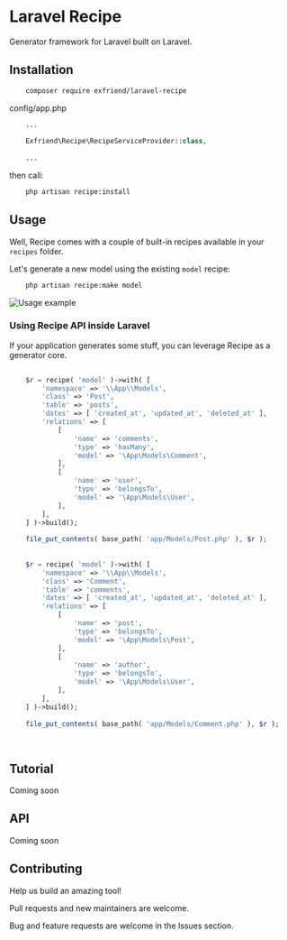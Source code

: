 # Laravel Recipe
Generator framework for Laravel built on Laravel.

## Installation

```bash
    composer require exfriend/laravel-recipe
```

config/app.php
```php
    ...
    
    Exfriend\Recipe\RecipeServiceProvider::class,
    
    ...
```
then call:
```bash
    php artisan recipe:install
```

## Usage
Well, Recipe comes with a couple of built-in recipes available in your `recipes` folder.

Let's generate a new model using the existing `model` recipe:

```bash
    php artisan recipe:make model
```

![Usage example](http://i.imgur.com/N3qYyf3.jpg)

### Using Recipe API inside Laravel
If your application generates some stuff, you can leverage Recipe as a generator core.
```php
 
    $r = recipe( 'model' )->with( [
        'namespace' => '\\App\\Models',
        'class' => 'Post',
        'table' => 'posts',
        'dates' => [ 'created_at', 'updated_at', 'deleted_at' ],
        'relations' => [
            [
                'name' => 'comments',
                'type' => 'hasMany',
                'model' => '\App\Models\Comment',
            ],
            [
                'name' => 'user',
                'type' => 'belongsTo',
                'model' => '\App\Models\User',
            ],
        ],
    ] )->build();
 
    file_put_contents( base_path( 'app/Models/Post.php' ), $r );
 
 
    $r = recipe( 'model' )->with( [
        'namespace' => '\\App\\Models',
        'class' => 'Comment',
        'table' => 'comments',
        'dates' => [ 'created_at', 'updated_at', 'deleted_at' ],
        'relations' => [
            [
                'name' => 'post',
                'type' => 'belongsTo',
                'model' => '\App\Models\Post',
            ],
            [
                'name' => 'author',
                'type' => 'belongsTo',
                'model' => '\App\Models\User',
            ],
        ],
    ] )->build();
 
    file_put_contents( base_path( 'app/Models/Comment.php' ), $r );
 
  
```

## Tutorial
Coming soon

## API
Coming soon

## Contributing
Help us build an amazing tool!

Pull requests and new maintainers are welcome.

Bug and feature requests are welcome in the Issues section.


